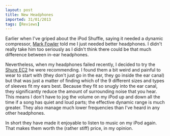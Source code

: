 ```yaml
---
layout: post
title: New Headphones
imported: 31/01/2013
tags: [Reviews]
---
```


Earlier when I've griped about the iPod Shuffle, saying it needed a dynamic compressor,
[Mark Fowler](http://twoshortplanks.com/) told me I just needed better headphones. I
didn't really take him too seriously as I didn't think there could be that much difference
between in-ear headphones.

Nevertheless, when my headphones failed recently, I decided to try the [Shure
EC2](http://shop.ipodworld.co.uk/iPodWorldSite/product/all_iPods_Favourites/SH01.htm) he
were recommending. I found them a bit weird and painful to wear to start with (they don't
just go in the ear, they go inside the ear canal) but that was just a matter of finding
which of the 9 different sizes and types of sleeves fit my ears best. Because they fit so
snugly into the ear canal, they significantly reduce the amount of surrounding noise that
you hear. This means I don't have to jog the volume on my iPod up and down all the time if
a song has quiet and loud parts; the effective dynamic range is much greater. They also
manage much lower frequencies than I've heard in any other headphones.

In short they have made it enjoyable to listen to music on my iPod again. That makes them
worth the (rather stiff) price, in my opinion.
